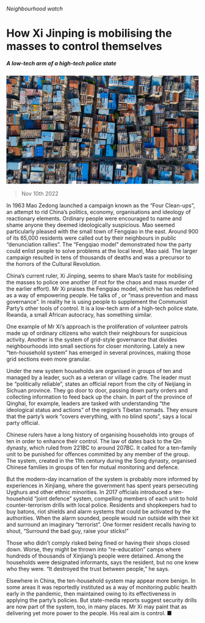 ###### Neighbourhood watch

# How Xi Jinping is mobilising the masses to control themselves 

##### A low-tech arm of a high-tech police state 

![image](images/20221112_CNP002.jpg) 

> Nov 10th 2022 

In 1963 Mao Zedong launched a campaign known as the “Four Clean-ups”, an attempt to rid China’s politics, economy, organisations and ideology of reactionary elements. Ordinary people were encouraged to name and shame anyone they deemed ideologically suspicious. Mao seemed particularly pleased with the small town of Fengqiao in the east. Around 900 of its 65,000 residents were called out by their neighbours in public “denunciation rallies”. The “Fengqiao model” demonstrated how the party could enlist people to solve problems at the local level, Mao said. The larger campaign resulted in tens of thousands of deaths and was a precursor to the horrors of the Cultural Revolution.

China’s current ruler, Xi Jinping, seems to share Mao’s taste for mobilising the masses to police one another (if not for the chaos and mass murder of the earlier effort). Mr Xi praises the Fengqiao model, which he has redefined as a way of empowering people. He talks of , or “mass prevention and mass governance”. In reality he is using people to supplement the Communist Party’s other tools of control. It is a low-tech arm of a high-tech police state. Rwanda, a small African autocracy, has something similar.

One example of Mr Xi’s approach is the proliferation of volunteer patrols made up of ordinary citizens who watch their neighbours for suspicious activity. Another is the system of grid-style governance that divides neighbourhoods into small sections for closer monitoring. Lately a new “ten-household system” has emerged in several provinces, making those grid sections even more granular.

Under the new system households are organised in groups of ten and managed by a leader, such as a veteran or village cadre. The leader must be “politically reliable”, states an official report from the city of Neijiang in Sichuan province. They go door to door, passing down party orders and collecting information to feed back up the chain. In part of the province of Qinghai, for example, leaders are tasked with understanding “the ideological status and actions” of the region’s Tibetan nomads. They ensure that the party’s work “covers everything, with no blind spots”, says a local party official.

Chinese rulers have a long history of organising households into groups of ten in order to enhance their control. The law of  dates back to the Qin dynasty, which ruled from 221BC to around 207BC. It called for a ten-family unit to be punished for offences committed by any member of the group. The  system, created in the 11th century during the Song dynasty, organised Chinese families in groups of ten for mutual monitoring and defence. 

But the modern-day incarnation of the system is probably more informed by experiences in Xinjiang, where the government has spent years persecuting Uyghurs and other ethnic minorities. In 2017 officials introduced a ten-household “joint defence” system, compelling members of each unit to hold counter-terrorism drills with local police. Residents and shopkeepers had to buy batons, riot shields and alarm systems that could be activated by the authorities. When the alarm sounded, people would run outside with their kit and surround an imaginary “terrorist”. One former resident recalls having to shout, “Surround the bad guy, raise your sticks!”

Those who didn’t comply risked being fined or having their shops closed down. Worse, they might be thrown into “re-education” camps where hundreds of thousands of Xinjiang’s people were detained. Among the households were designated informants, says the resident, but no one knew who they were. “It destroyed the trust between people,” he says.

Elsewhere in China, the ten-household system may appear more benign. In some areas it was reportedly instituted as a way of monitoring public health early in the pandemic, then maintained owing to its effectiveness in applying the party’s policies. But state-media reports suggest security drills are now part of the system, too, in many places. Mr Xi may paint that as delivering yet more power to the people. His real aim is control. ■


